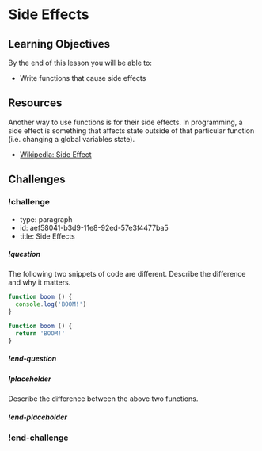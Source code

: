 # Side Effects

## Learning Objectives

By the end of this lesson you will be able to:

* Write functions that cause side effects

## Resources

Another way to use functions is for their side effects. In programming, a side effect is something
that affects state outside of that particular function (i.e. changing a global variables state).

* [Wikipedia: Side Effect](https://en.wikipedia.org/wiki/Side_effect_%28computer_science%29)

## Challenges

<!-- Question -->

### !challenge

* type: paragraph
* id: aef58041-b3d9-11e8-92ed-57e3f4477ba5
* title: Side Effects

##### !question

The following two snippets of code are different. Describe the difference and why it matters.

```js
function boom () {
  console.log('BOOM!')
}
```

```js
function boom () {
  return 'BOOM!'
}
```

##### !end-question

##### !placeholder

Describe the difference between the above two functions.

##### !end-placeholder

### !end-challenge
